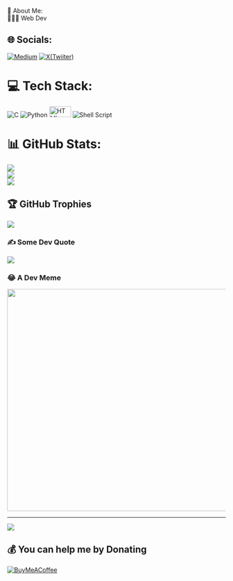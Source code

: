 💫 About Me:<br>
👨🏾‍💻 Web Dev<br>


## 🌐 Socials:
[![Medium](https://img.shields.io/badge/Medium-12100E?logo=medium&logoColor=white)](https://medium.com/@jaysthetic) [![X(Twiiter)](https://img.freepik.com/premium-vector/new-twitter-logo-x-2023-twitter-x-logo-vector_715895-570.jpg?size=20&ext=jpg&ga=GA1.1.2008272138.1719878400&semt=ais_user)](https://x.com/@heyjamsie) 

# 💻 Tech Stack:
![C](https://img.shields.io/badge/c-%2300599C.svg?style=for-the-badge&logo=c&logoColor=white) ![Python](https://img.shields.io/badge/python-3670A0?style=for-the-badge&logo=python&logoColor=ffdd54) <img src="https://www.freepnglogos.com/uploads/javascript/logo-html-5-css-javascript-source-code-for-the-taking-23.png" width="50" height="25" alt="HTML, CSS, JS"> ![Shell Script](https://img.shields.io/badge/shell_script-%23121011.svg?style=for-the-badge&logo=gnu-bash&logoColor=white)
# 📊 GitHub Stats:
![](https://github-readme-stats.vercel.app/api?username=jamesayim&theme=radical&hide_border=false&include_all_commits=true&count_private=false)<br/>
![](https://github-readme-streak-stats.herokuapp.com/?user=jamesayim&theme=radical&hide_border=false)<br/>
![](https://github-readme-stats.vercel.app/api/top-langs/?username=jamesayim&theme=radical&hide_border=false&include_all_commits=true&count_private=false&layout=compact)

## 🏆 GitHub Trophies
![](https://github-profile-trophy.vercel.app/?username=jamesayim&theme=discord&no-frame=false&no-bg=true&margin-w=4)

### ✍️ Some Dev Quote
![](https://quotes-github-readme.vercel.app/api?type=horizontal&theme=tokyonight)

### 😂 A Dev Meme
<img src="https://random-memer.herokuapp.com/" width="512px"/>

---
[![](https://visitcount.itsvg.in/api?id=jamesayim&icon=8&color=1)](https://visitcount.itsvg.in)

  ## 💰 You can help me by Donating
  [![BuyMeACoffee](https://img.shields.io/badge/Buy%20Me%20a%20Coffee-ffdd00?style=for-the-badge&logo=buy-me-a-coffee&logoColor=black)](https://buymeacoffee.com/jaysthetic) 
